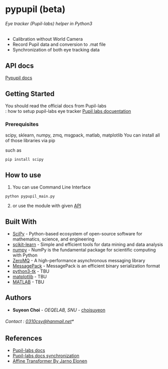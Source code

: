 # pypupil (beta)
###### Eye tracker (Pupil-labs) helper in Python3
- Calibration without World Camera
- Record Pupil data and conversion to .mat file
- Synchronization of both eye tracking data

## API docs
[Pypupil docs](http://https://choisuyeon.github.io/pypupil_docs)

## Getting Started
You should read the official docs from Pupil-labs  
: how to setup pupil-labs eye tracker [Pupil labs docuentation](https://docs.pupil-labs.com/#developer-setup)


### Prerequisites
scipy, sklearn, numpy, zmq, msgpack, matlab, matplotlib
You can install all of those libraries via pip

such as
```
pip install scipy
```


## How to use
1. You can use Command Line Interface
```
python pypupil_main.py
```
2. or use the module with given [API](#)

## Built With

* [SciPy](https://www.scipy.org/) - Python-based ecosystem of open-source software for mathematics, science, and engineering
* [scikit-learn](https://maven.apache.org/) - Simple and efficient tools for data mining and data analysis
* [numpy](https://scikit-learn.org/) - NumPy is the fundamental package for scientific computing with Python
* [ZeroMQ](https://zeromq.org/) - A high-performance asynchronous messaging library
* [MessagePack](https://msgpack.org/) - MessagePack is an efficient binary serialization format
* [python3-tk](#) - TBU
* [matplotlib](#) - TBU
* [MATLAB](#) - TBU

## Authors

* **Suyeon Choi** - *OEQELAB, SNU* - [choisuyeon](https://github.com/choisuyeon)
###### Contact : 0310csy@hanmail.net*

## References
- [Pupil-labs docs](https://docs.pupil-labs.com/#developer-docs)
- [Pupil-labs docs synchronization](https://docs.pupil-labs.com/#multi-camera-synchronization)
- [Affine Transformer By Jarno Elonen](https://elonen.iki.fi/code/misc-notes/affine-fit/)
